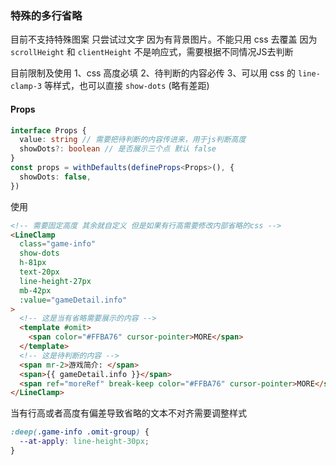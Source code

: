 ### 特殊的多行省略

目前不支持特殊图案 只尝试过文字
因为有背景图片。不能只用 css 去覆盖
因为 `scrollHeight` 和 `clientHeight` 不是响应式，需要根据不同情况JS去判断

目前限制及使用
1、css 高度必填
2、待判断的内容必传
3、可以用 css 的 `line-clamp-3` 等样式，也可以直接 `show-dots` (略有差距)

#### Props

```ts
interface Props {
  value: string // 需要把待判断的内容传进来，用于js判断高度
  showDots?: boolean // 是否展示三个点 默认 false
}
const props = withDefaults(defineProps<Props>(), {
  showDots: false,
})
```

使用

```html
<!-- 需要固定高度 其余就自定义 但是如果有行高需要修改内部省略的css -->
<LineClamp
  class="game-info"
  show-dots
  h-81px
  text-20px
  line-height-27px
  mb-42px
  :value="gameDetail.info"
>
  <!-- 这是当有省略需要展示的内容 -->
  <template #omit>
    <span color="#FFBA76" cursor-pointer>MORE</span>
  </template>
  <!-- 这是待判断的内容 -->
  <span mr-2>游戏简介: </span>
  <span>{{ gameDetail.info }}</span>
  <span ref="moreRef" break-keep color="#FFBA76" cursor-pointer>MORE</span>
</LineClamp>
```

当有行高或者高度有偏差导致省略的文本不对齐需要调整样式

```css
:deep(.game-info .omit-group) {
  --at-apply: line-height-30px;
}
```
